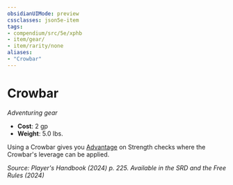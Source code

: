 ```yaml
---
obsidianUIMode: preview
cssclasses: json5e-item
tags:
- compendium/src/5e/xphb
- item/gear/
- item/rarity/none
aliases: 
- "Crowbar"
---
```

# Crowbar
*Adventuring gear*  


- **Cost**: 2 gp
- **Weight**: 5.0 lbs.

Using a Crowbar gives you [Advantage](/3-Mechanics/CLI/variant-rules/advantage-xphb.md) on Strength checks where the Crowbar's leverage can be applied.

*Source: Player's Handbook (2024) p. 225. Available in the <span title='Systems Reference Document (5.2)'>SRD</span> and the Free Rules (2024)*